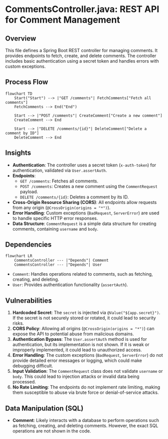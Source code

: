 # CommentsController.java: REST API for Comment Management

## Overview
This file defines a Spring Boot REST controller for managing comments. It provides endpoints to fetch, create, and delete comments. The controller includes basic authentication using a secret token and handles errors with custom exceptions.

## Process Flow
```mermaid
flowchart TD
    Start("Start") --> |"GET /comments"| FetchComments["Fetch all comments"]
    FetchComments --> End("End")
    
    Start --> |"POST /comments"| CreateComment["Create a new comment"]
    CreateComment --> End
    
    Start --> |"DELETE /comments/{id}"| DeleteComment["Delete a comment by ID"]
    DeleteComment --> End
```

## Insights
- **Authentication**: The controller uses a secret token (`x-auth-token`) for authentication, validated via `User.assertAuth`.
- **Endpoints**:
  - `GET /comments`: Fetches all comments.
  - `POST /comments`: Creates a new comment using the `CommentRequest` payload.
  - `DELETE /comments/{id}`: Deletes a comment by its ID.
- **Cross-Origin Resource Sharing (CORS)**: All endpoints allow requests from any origin (`@CrossOrigin(origins = "*")`).
- **Error Handling**: Custom exceptions (`BadRequest`, `ServerError`) are used to handle specific HTTP error responses.
- **Data Structure**: `CommentRequest` is a simple data structure for creating comments, containing `username` and `body`.

## Dependencies
```mermaid
flowchart LR
    CommentsController --- |"Depends"| Comment
    CommentsController --- |"Depends"| User
```

- `Comment`: Handles operations related to comments, such as fetching, creating, and deleting.
- `User`: Provides authentication functionality (`assertAuth`).

## Vulnerabilities
1. **Hardcoded Secret**: The `secret` is injected via `@Value("${app.secret}")`. If the secret is not securely stored or rotated, it could lead to security risks.
2. **CORS Policy**: Allowing all origins (`@CrossOrigin(origins = "*")`) can expose the API to potential abuse from malicious domains.
3. **Authentication Bypass**: The `User.assertAuth` method is used for authentication, but its implementation is not shown. If it is weak or improperly implemented, it could lead to unauthorized access.
4. **Error Handling**: The custom exceptions (`BadRequest`, `ServerError`) do not provide detailed error messages or logging, which could make debugging difficult.
5. **Input Validation**: The `CommentRequest` class does not validate `username` or `body`. This could lead to injection attacks or invalid data being processed.
6. **No Rate Limiting**: The endpoints do not implement rate limiting, making them susceptible to abuse via brute force or denial-of-service attacks.

## Data Manipulation (SQL)
- **Comment**: Likely interacts with a database to perform operations such as fetching, creating, and deleting comments. However, the exact SQL operations are not shown in the code.
